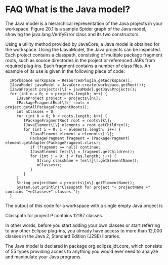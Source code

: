 

FAQ What is the Java model?
===========================

The Java model is a hierarchical representation of the Java projects in your workspace. Figure 20.1 is a sample Spider graph of the Java model, showing the java.lang.VerifyError class and its two constructors.

Using a utility method provided by JavaCore, a Java model is obtained for the workspace. Using the IJavaModel, the Java projects can be inspected. Each project contains a classpath, consisting of multiple package fragment roots, such as source directories in the project or referenced JARs from required plug-ins. Each fragment contains a number of class files. An example of its use is given in the following piece of code:

      IWorkspace workspace = ResourcesPlugin.getWorkspace();
      IJavaModel javaModel = JavaCore.create(workspace.getRoot());
      IJavaProject projects\[\] = javaModel.getJavaProjects();
      for (int n = 0; n < projects.length; n++) {
         IJavaProject project = projects\[n\];
         IPackageFragmentRoot\[\] roots = project.getAllPackageFragmentRoots();
         int nClasses = 0;
         for (int k = 0; k < roots.length; k++) {
            IPackageFragmentRoot root = roots\[k\];
            IJavaElement\[\] elements = root.getChildren();
            for (int i = 0; i < elements.length; i++) {
               IJavaElement element = elements\[i\];
               PackageFragment fragment = (PackageFragment) element.getAdapter(PackageFragment.class);
               if (fragment == null) continue;
               IJavaElement fes\[\] = fragment.getChildren();
               for (int j = 0; j < fes.length; j++) {
                  String className = fes\[j\].getElementName();
                  nClasses++;
               }
            }
         }
         String projectName = projects\[n\].getElementName();
         System.out.println("Classpath for project "+ projectName +" contains "+nClasses+" classes.");
      }

The output of this code for a workspace with a single empty Java project is

   Classpath for project P contains 12187 classes.

In other words, before you start adding your own classes or start referring to any other Eclipse plug-ins, you already have access to more than 12,000 classes in the Java 2, Standard Edition (J2SE) libraries.

The Java model is declared in package org.eclipse.jdt.core, which consists of 55 types providing access to anything you would ever need to analyze and manipulate your Java programs.

